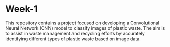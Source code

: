 # Week-1
This repository contains a project focused on developing a Convolutional Neural Network (CNN) model to classify images of plastic waste. The aim is to assist in waste management and recycling efforts by accurately identifying different types of plastic waste based on image data.
